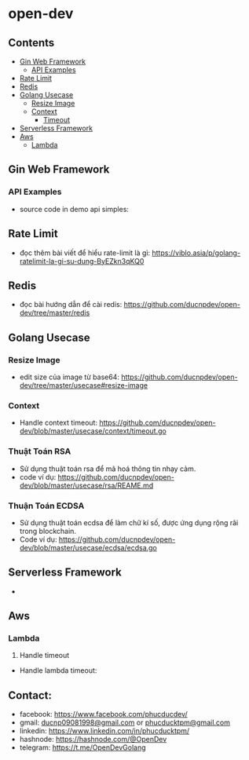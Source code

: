 # open-dev

## Contents

- [Gin Web Framework](#gin-web-framework)
  - [API Examples](#api-examples)
- [Rate Limit](#rate-limit)
- [Redis](#redis)
- [Golang Usecase](#golang-usecase)
  - [Resize Image](#resize-image)
  - [Context](#context)
    - [Timeout](#timeout)
- [Serverless Framework](#serverless-framework)
- [Aws](#aws)
  - [Lambda](#lambda)
## Gin Web Framework
### API Examples
- source code in demo api simples: 

## Rate Limit
- đọc thêm bài viết để hiểu rate-limit là gì: https://viblo.asia/p/golang-ratelimit-la-gi-su-dung-ByEZkn3qKQ0
## Redis
- đọc bài hướng dẫn để cài redis: https://github.com/ducnpdev/open-dev/tree/master/redis

## Golang Usecase

### Resize Image
- edit size của image từ base64: https://github.com/ducnpdev/open-dev/tree/master/usecase#resize-image

### Context
- Handle context timeout: https://github.com/ducnpdev/open-dev/blob/master/usecase/context/timeout.go

### Thuật Toán RSA
- Sử dụng thuật toán rsa để mã hoá thông tin nhạy cảm.
- code ví dụ: https://github.com/ducnpdev/open-dev/blob/master/usecase/rsa/REAME.md

### Thuận Toán ECDSA
- Sử dụng thuật toán ecdsa để làm chữ kí số, được ứng dụng rộng rãi trong blockchain.
- Code ví dụ: https://github.com/ducnpdev/open-dev/blob/master/usecase/ecdsa/ecdsa.go

## Serverless Framework
- 
## Aws
### Lambda
1.  Handle timeout
- Handle lambda timeout: 

## Contact:
- facebook: https://www.facebook.com/phucducdev/
- gmail: ducnp09081998@gmail.com or phucducktpm@gmail.com
- linkedin: https://www.linkedin.com/in/phucducktpm/
- hashnode: https://hashnode.com/@OpenDev
- telegram: https://t.me/OpenDevGolang